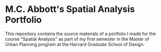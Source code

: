 # M.C. Abbott's Spatial Analysis Portfolio

This repository contains the source materials of a portfolio I made for the course "Spatial Analysis" as part of my first semester in the Master of Urban Planning program at the Harvard Graduate School of Design.
